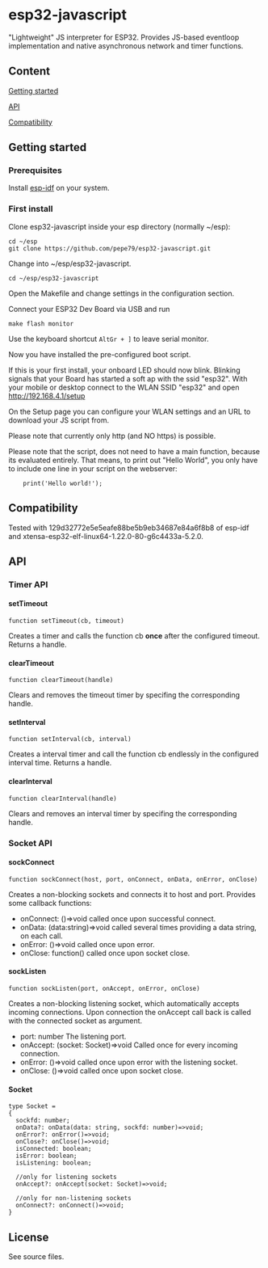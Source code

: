# esp32-javascript

"Lightweight" JS interpreter for ESP32. Provides JS-based eventloop implementation
and native asynchronous network and timer functions.    

## Content
[Getting started](#getting-started)

[API](#api)

[Compatibility](#compatibility)

## Getting started

### Prerequisites
Install [esp-idf](http://esp-idf.readthedocs.io/en/latest/get-started/index.html#setup-toolchain) on your system.

### First install
Clone esp32-javascript inside your esp directory (normally ~/esp):

    cd ~/esp
    git clone https://github.com/pepe79/esp32-javascript.git

Change into ~/esp/esp32-javascript.

    cd ~/esp/esp32-javascript

Open the Makefile and change settings in the configuration section.

Connect your ESP32 Dev Board via USB and run

    make flash monitor

Use the keyboard shortcut `AltGr + ]` to leave serial monitor.

Now you have installed the pre-configured boot script.

If this is your first install, your onboard LED should now blink. Blinking signals that 
your Board has started a soft ap with the ssid "esp32". With your mobile or desktop connect 
to the WLAN SSID "esp32" and open http://192.168.4.1/setup

On the Setup page you can configure your WLAN settings and an URL to download your JS script from.

Please note that currently only http (and NO https) is possible.

Please note that the script, does not need to have a main function, because its evaluated entirely. 
That means, to print out "Hello World", you only have to include one line in your script on the webserver:

        print('Hello world!');

## Compatibility

Tested with 129d32772e5e5eafe88be5b9eb34687e84a6f8b8 of esp-idf and xtensa-esp32-elf-linux64-1.22.0-80-g6c4433a-5.2.0.

## API

### Timer API

#### setTimeout

    function setTimeout(cb, timeout)

Creates a timer and calls the function cb **once** after the configured timeout. Returns a handle.  

#### clearTimeout

    function clearTimeout(handle)

Clears and removes the timeout timer by specifing the corresponding handle.

#### setInterval

    function setInterval(cb, interval)

Creates a interval timer and call the function cb endlessly in the configured interval time. Returns a handle.  

#### clearInterval

    function clearInterval(handle)

Clears and removes an interval timer by specifing the corresponding handle.

### Socket API

#### sockConnect

    function sockConnect(host, port, onConnect, onData, onError, onClose)

Creates a non-blocking sockets and connects it to host and port. Provides some callback functions:

* onConnect: ()=>void called once upon successful connect.
* onData: (data:string)=>void called several times providing a data string, on each call.
* onError: ()=>void called once upon error.
* onClose: function() called once upon socket close.

#### sockListen

    function sockListen(port, onAccept, onError, onClose)

Creates a non-blocking listening socket, which automatically accepts incoming connections. Upon connection the onAccept call back is called with the connected 
socket as argument.

* port: number The listening port.
* onAccept: (socket: Socket)=>void Called once for every incoming connection.
* onError: ()=>void called once upon error with the listening socket.
* onClose: ()=>void called once upon socket close.

#### Socket

    type Socket =
    {
      sockfd: number;
      onData?: onData(data: string, sockfd: number)=>void;
      onError?: onError()=>void;
      onClose?: onClose()=>void;
      isConnected: boolean;
      isError: boolean;
      isListening: boolean;
          
      //only for listening sockets
      onAccept?: onAccept(socket: Socket)=>void;
      
      //only for non-listening sockets
      onConnect?: onConnect()=>void;
    }

## License
See source files.
